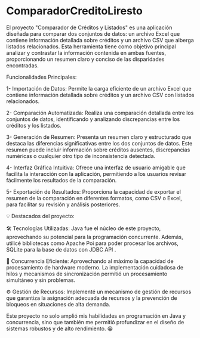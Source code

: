 # ComparadorCreditoLiresto

El proyecto "Comparador de Créditos y Listados" es una aplicación diseñada para comparar dos conjuntos de datos: un archivo Excel que contiene información detallada sobre créditos y un archivo CSV que alberga listados relacionados. Esta herramienta tiene como objetivo principal analizar y contrastar la información contenida en ambas fuentes, proporcionando un resumen claro y conciso de las disparidades encontradas.

Funcionalidades Principales:

1- Importación de Datos: Permite la carga eficiente de un archivo Excel que contiene información detallada sobre créditos y un archivo CSV con listados relacionados.

2- Comparación Automatizada: Realiza una comparación detallada entre los conjuntos de datos, identificando y analizando discrepancias entre los créditos y los listados.

3- Generación de Resumen: Presenta un resumen claro y estructurado que destaca las diferencias significativas entre los dos conjuntos de datos. Este resumen puede incluir información sobre créditos ausentes, discrepancias numéricas o cualquier otro tipo de inconsistencia detectada.

4- Interfaz Gráfica Intuitiva: Ofrece una interfaz de usuario amigable que facilita la interacción con la aplicación, permitiendo a los usuarios revisar fácilmente los resultados de la comparación.

5- Exportación de Resultados: Proporciona la capacidad de exportar el resumen de la comparación en diferentes formatos, como CSV o Excel, para facilitar su revisión y análisis posteriores.


💡 Destacados del proyecto:

🛠️ Tecnologías Utilizadas: Java fue el núcleo de este proyecto, aprovechando su potencial para la programación concurrente. Además, utilicé bibliotecas como Apache Poi para poder procesar los archivos, SQLite para la base de datos con JDBC API .

📌 Concurrencia Eficiente: Aprovechando al máximo la capacidad de procesamiento de hardware moderno. La implementación cuidadosa de hilos y mecanismos de sincronización permitió un procesamiento simultáneo y sin problemas.

⚙️ Gestión de Recursos: Implementé un mecanismo de gestión de recursos que garantiza la asignación adecuada de recursos y la prevención de bloqueos en situaciones de alta demanda.

Este proyecto no solo amplió mis habilidades en programación en Java y concurrencia, sino que también me permitió profundizar en el diseño de sistemas robustos y de alto rendimiento. 😀
